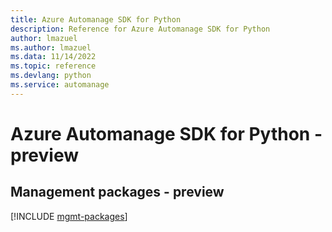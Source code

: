 ```yaml
---
title: Azure Automanage SDK for Python
description: Reference for Azure Automanage SDK for Python
author: lmazuel
ms.author: lmazuel
ms.data: 11/14/2022
ms.topic: reference
ms.devlang: python
ms.service: automanage
---
```

# Azure Automanage SDK for Python - preview

## Management packages - preview
[!INCLUDE [mgmt-packages](automanage-mgmt-index.md)]